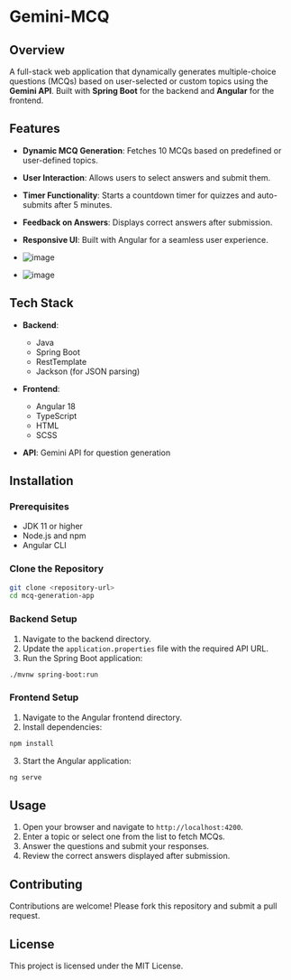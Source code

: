 # Gemini-MCQ

## Overview

A full-stack web application that dynamically generates multiple-choice questions (MCQs) based on user-selected or custom topics using the **Gemini API**. Built with **Spring Boot** for the backend and **Angular** for the frontend.

## Features

- **Dynamic MCQ Generation**: Fetches 10 MCQs based on predefined or user-defined topics.
- **User Interaction**: Allows users to select answers and submit them.
- **Timer Functionality**: Starts a countdown timer for quizzes and auto-submits after 5 minutes.
- **Feedback on Answers**: Displays correct answers after submission.
- **Responsive UI**: Built with Angular for a seamless user experience.

- ![image](https://github.com/user-attachments/assets/03b7323b-b76e-42d4-82d8-1a300fde65bf)
- ![image](https://github.com/user-attachments/assets/1eddab65-22ce-4349-8655-11bdbe3b6450)



## Tech Stack

- **Backend**: 
  - Java
  - Spring Boot
  - RestTemplate
  - Jackson (for JSON parsing)
  
- **Frontend**: 
  - Angular 18
  - TypeScript
  - HTML
  - SCSS

- **API**: Gemini API for question generation

## Installation

### Prerequisites

- JDK 11 or higher
- Node.js and npm
- Angular CLI

### Clone the Repository

```bash
git clone <repository-url>
cd mcq-generation-app
```

### Backend Setup

1. Navigate to the backend directory.
2. Update the `application.properties` file with the required API URL.
3. Run the Spring Boot application:

```bash
./mvnw spring-boot:run
```

### Frontend Setup

1. Navigate to the Angular frontend directory.
2. Install dependencies:

```bash
npm install
```

3. Start the Angular application:

```bash
ng serve
```

## Usage

1. Open your browser and navigate to `http://localhost:4200`.
2. Enter a topic or select one from the list to fetch MCQs.
3. Answer the questions and submit your responses.
4. Review the correct answers displayed after submission.

## Contributing

Contributions are welcome! Please fork this repository and submit a pull request.

## License

This project is licensed under the MIT License.
